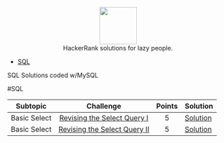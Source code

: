 <p align="center">
    <a href="https://www.hackerrank.com/vazzmanu">
        <img height=85 src="https://d3keuzeb2crhkn.cloudfront.net/hackerrank/assets/styleguide/logo_wordmark-f5c5eb61ab0a154c3ed9eda24d0b9e31.svg">
    </a>
    <br>HackerRank solutions for lazy people.
</p>

* [SQL](#sql)

SQL Solutions coded w/MySQL

#SQL 

|Subtopic|Challenge|Points|Solution|
|:------:|:-------:|:----:|:-------|
|Basic Select   |[Revising the Select Query I](https://www.hackerrank.com/challenges/revising-the-select-query/problem)        |5|[Solution](https://github.com/vazzmanu/HackerRank_solutions/blob/main/SQL/Basic%20Select/1_Revising%20the%20Select%20Query.sql)|
|Basic Select   |[Revising the Select Query II](https://www.hackerrank.com/challenges/revising-the-select-query-2/problem)     |5|[Solution](https://www.hackerrank.com/challenges/revising-the-select-query-2/submissions/code/194226051)|
